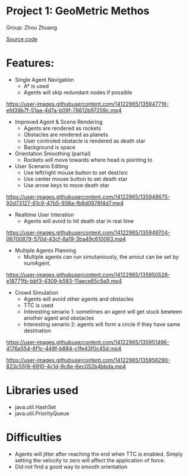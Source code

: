 # Project 1: GeoMetric Methos
Group: Zhou Zhuang

[Source code](Proj1_Test)
# Features:
- Single Agent Navigation
  - A* is used
  - Agents will skip redundant nodes if possible

https://user-images.githubusercontent.com/14122965/135947716-efd39b7f-51aa-4d7a-b09f-78612b97259c.mp4

- Improved Agent & Scene Rendering
  - Agents are rendered as rockets
  - Obstacles are rendered as planets
  - User controled obstacle is rendered as death star
  - Background is space
- Orientation Smoothing (partial)
  - Rockets will move towards where head is pointing to
- User Scenario Editing
  - Use left/right mouse button to set dest/src
  - Use center mouse button to set death star
  - Use arrow keys to move death star

https://user-images.githubusercontent.com/14122965/135948675-92d73127-61c9-47b5-938a-fb8d0878f4d7.mp4

- Realtime User Interation
  - Agents will avoid to hit death star in real time

https://user-images.githubusercontent.com/14122965/135949704-06700879-570d-43cf-8a19-3ba49c610063.mp4

- Multiple Agents Planning
  - Multiple agents can run simutaniously, the amout can be set by numAgent.

https://user-images.githubusercontent.com/14122965/135950528-e18771fb-bbf3-4309-b583-11aece65c9a9.mp4

- Crowd Simulation
  - Agents will avoid other agents and obstacles
  - TTC is used
  - Interesting senario 1: sometimes an agent will get stuck bewteen another agent and obstacles
  - Interesting senario 2: agents will form a circle if they have same destination

https://user-images.githubusercontent.com/14122965/135951496-4176a554-6f1c-448f-b884-c1fe43f0c45d.mp4

https://user-images.githubusercontent.com/14122965/135956290-823c55f8-6910-4c1d-9c8e-6ec052b4bbda.mp4

# Libraries used
- java.util.HashSet
- java.util.PriorityQueue

# Difficulties
- Agents will jitter after reaching the end when TTC is enabled. Simply setting the velocity to zero will affect the application of force.
- Did not find a good way to smooth orientation
